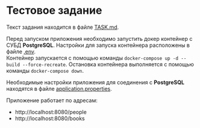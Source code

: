 # Тестовое задание

Текст задания находится в файле [TASK.md](TASK.md).

Перед запуском приложения необходимо запустить докер контейнер с СУБД **PostgreSQL**. Настройки для запуска контейнера расположены в файле [.env](.env). \
Контейнер запускается с помощью команды `docker-compose up -d --build --force-recreate`. Остановка контейнера выполняется с помощью команды `docker-compose down`.

Необходимые настройки приложения для соединения с **PostgreSQL** находятся в файле [application.properties](src/main/resources/application.properties).

Приложение работает по адресам:

- http://localhost:8080/people
- http://localhost:8080/books